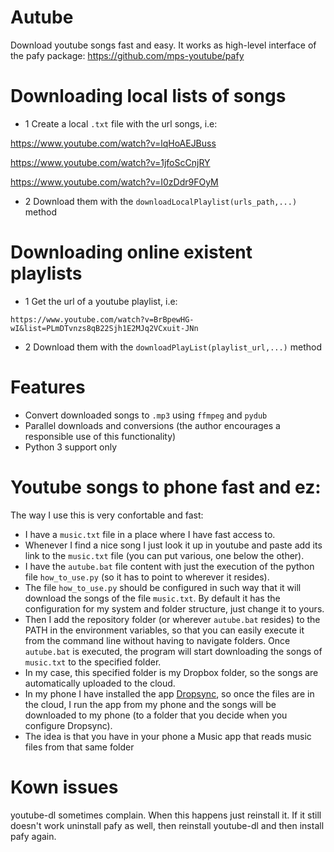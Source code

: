# Autube
Download youtube songs fast and easy. It works as high-level interface of the pafy package: https://github.com/mps-youtube/pafy
# Downloading local lists of songs
- 1 Create a local `.txt` file with the url songs, i.e:

https://www.youtube.com/watch?v=lqHoAEJBuss

https://www.youtube.com/watch?v=1jfoScCnjRY

https://www.youtube.com/watch?v=I0zDdr9FOyM

- 2 Download them with the `downloadLocalPlaylist(urls_path,...)` method

# Downloading online existent playlists
- 1 Get the url of a youtube playlist, i.e:

`https://www.youtube.com/watch?v=BrBpewHG-wI&list=PLmDTvnzs8qB22Sjh1E2MJq2VCxuit-JNn`

- 2 Download them with the `downloadPlayList(playlist_url,...)` method

# Features
- Convert downloaded songs to `.mp3` using `ffmpeg` and `pydub`
- Parallel downloads and conversions (the author encourages a responsible use of this functionality)
- Python 3 support only

# Youtube songs to phone fast and ez:
The way I use this is very confortable and fast:
- I have a `music.txt` file in a place where I have fast access to.
- Whenever I find a nice song I just look it up in youtube and paste add its link to the `music.txt` file (you can put various, one below the other).
- I have the `autube.bat` file content with just the execution of the python file `how_to_use.py` (so it has to point to wherever it resides).
- The file `how_to_use.py` should be configured in such way that it will download the songs of the file `music.txt`. By default it has the configuration for my system and folder structure, just change it to yours.
- Then I add the repository folder (or wherever `autube.bat` resides) to the PATH in the environment variables, so that you can easily execute it from the command line without having to navigate folders. Once `autube.bat` is executed, the program will start downloading the songs of `music.txt` to the specified folder.
- In my case, this specified folder is my Dropbox folder, so the songs are automatically uploaded to the cloud.
- In my phone I have installed the app [Dropsync](https://play.google.com/store/apps/details?id=com.ttxapps.dropsync&hl=es), so once the files are in the cloud, I run the app from my phone and the songs will be downloaded to my phone (to a folder that you decide when you configure Dropsync).
- The idea is that you have in your phone a Music app that reads music files from that same folder

# Kown issues
youtube-dl sometimes complain. When this happens just reinstall it. If it still doesn't work uninstall pafy as well, then reinstall youtube-dl and then install pafy again.